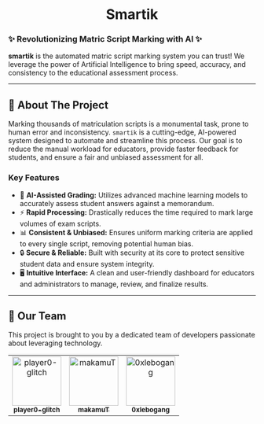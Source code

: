<h1 align="center">Smartik</h1>

### ✨ Revolutionizing Matric Script Marking with AI ✨

**smartik** is the automated matric script marking system you can trust! We leverage the power of Artificial Intelligence to bring speed, accuracy, and consistency to the educational assessment process.

---

## 🚀 About The Project

Marking thousands of matriculation scripts is a monumental task, prone to human error and inconsistency. `smartik` is a cutting-edge, AI-powered system designed to automate and streamline this process. Our goal is to reduce the manual workload for educators, provide faster feedback for students, and ensure a fair and unbiased assessment for all.

### Key Features

*   🤖 **AI-Assisted Grading:** Utilizes advanced machine learning models to accurately assess student answers against a memorandum.
*   ⚡ **Rapid Processing:** Drastically reduces the time required to mark large volumes of exam scripts.
*   📊 **Consistent & Unbiased:** Ensures uniform marking criteria are applied to every single script, removing potential human bias.
*   🔒 **Secure & Reliable:** Built with security at its core to protect sensitive student data and ensure system integrity.
*   🖥️ **Intuitive Interface:** A clean and user-friendly dashboard for educators and administrators to manage, review, and finalize results.

---

## 🤝 Our Team

This project is brought to you by a dedicated team of developers passionate about leveraging technology.

<div align="center">
    <table>
        <tr>
            <td align="center">
            <a href="https://github.com/player0-glitch">
                <img src="https://github.com/player0-glitch.png?size=100" width="100px;" alt="player0-glitch"/>
                <br />
                <sub><b>player0-glitch</b></sub>
            </a>
            </td>
            <td align="center">
            <a href="https://github.com/makamuT">
                <img src="https://github.com/makamuT.png?size=100" width="100px;" alt="makamuT"/>
                <br />
                <sub><b>makamuT</b></sub>
            </a>
            </td>
            <td align="center">
            <a href="https://github.com/0xlebogang">
                <img src="https://github.com/0xlebogang.png?size=100" width="100px;" alt="0xlebogang"/>
                <br />
                <sub><b>0xlebogang</b></sub>
            </a>
            </td>
        </tr>
    </table>
<div>
